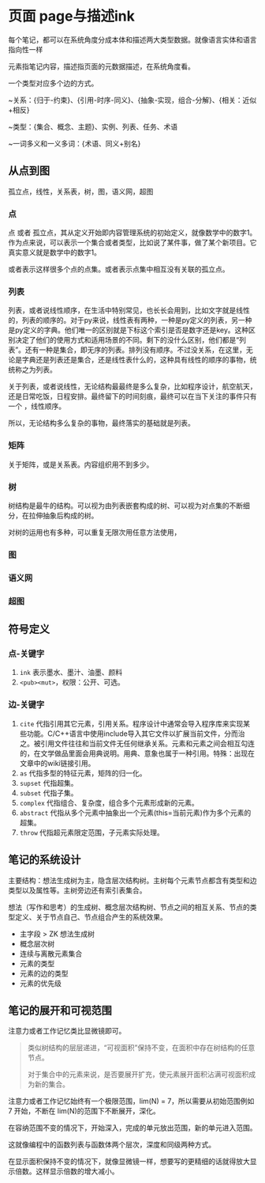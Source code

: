 # 页面 page与描述ink

每个笔记，都可以在系统角度分成本体和描述两大类型数据。就像语言实体和语言指向性一样

元素指笔记内容，描述指页面的元数据描述，在系统角度看。

一个类型对应多个边的方式。

~关系：{归于-约束}、{引用-时序-同义}、{抽象-实现，组合-分解}、{相关：近似+相反}

~类型：{集合、概念、主题}、实例、列表、任务、术语

~一词多义和一义多词：{术语、同义+别名}


## 从点到图

孤立点，线性，关系表，树，图，语义网，超图

### 点

点 或者 孤立点，其从定义开始即内容管理系统的初始定义，就像数学中的数字1。作为点来说，可以表示一个集合或者类型，比如说了某件事，做了某个新项目。它真实意义就是数学中的数字1。

或者表示这样很多个点的点集。或者表示点集中相互没有关联的孤立点。

### 列表

列表，或者说线性顺序，在生活中特别常见，也长长会用到，比如文字就是线性的，列表的顺序的。对于py来说，线性表有两种，一种是py定义的列表，另一种是py定义的字典。他们唯一的区别就是下标这个索引是否是数字还是key。这种区别决定了他们的使用方式和适用场景的不同。剩下的没什么区别，他们都是“列表”。还有一种是集合，即无序的列表。排列没有顺序。不过没关系，在这里，无论是字典还是列表还是集合，还是线性表什么的，这种具有线性的顺序的事物，统统称之为列表。

关于列表，或者说线性，无论结构最最终是多么复杂，比如程序设计，航空航天，还是日常吃饭，日程安排。最终留下的时间刻痕，最终可以在当下关注的事件只有一个 ，线性顺序。

所以，无论结构多么复杂的事物，最终落实的基础就是列表。

### 矩阵

关于矩阵，或是关系表。内容组织用不到多少。

### 树

树结构是最牛的结构。可以视为由列表嵌套构成的树、可以视为对点集的不断细分，在拉伸抽象后构成的树。

对树的运用也有多种，可以重复无限次用任意方法使用，

### 图

### 语义网

### 超图

## 符号定义


### 点-关键字

1. `ink` 表示墨水、墨汁、油墨、颜料
2. `<pub><mut>`，权限：公开、可选。


### 边-关键字

1. `cite` 代指引用其它元素，引用关系。程序设计中通常会导入程序库来实现某些功能。C/C++语言中使用include导入其它文件以扩展当前文件，分而治之。被引用文件往往和当前文件无任何继承关系。元素和元素之间会相互勾连的，在文学做品里面会用典说明。用典、意象也属于一种引用。特殊：出现在文章中的wiki链接引用。
2. `as` 代指多型的特征元素，矩阵的归一化。
3. `supset` 代指超集。
4. `subset` 代指子集。
5. `complex` 代指组合、复杂度，组合多个元素形成新的元素。
6. `abstract` 代指从多个元素中抽象出一个元素(this=当前元素)作为多个元素的超集。
7. `throw` 代指超元素限定范围，子元素实际处理。


## 笔记的系统设计

主要结构：想法生成树为主，隐含层次结构树。主树每个元素节点都含有类型和边类型以及属性等。主树旁边还有索引表集合。

想法（写作和思考）的生成树、概念层次结构树、节点之间的相互关系、节点的类型定义、关于节点自己、节点组合产生的系统效果。

- 主字段 > ZK 想法生成树
- 概念层次树
- 连续与离散元素集合
- 元素的类型
- 元素的边的类型
- 元素的优先级

## 笔记的展开和可视范围

注意力或者工作记忆类比显微镜即可。

> 类似树结构的层层递进，“可视面积”保持不变，在面积中存在树结构的任意节点。
>
> 对于集合中的元素来说，是否要展开扩充，使元素展开面积沾满可视面积成为新的集合。

注意力或者工作记忆始终有一个极限范围，lim(N) = 7，所以需要从初始范围例如 7 开始，不断在 lim(N)的范围下不断展开，深化。

在容纳范围不变的情况下，开始深入，完成的单元放出范围，新的单元进入范围。

这就像编程中的函数列表与函数体两个层次，深度和同级两种方式。

在显示面积保持不变的情况下，就像显微镜一样，想要写的更精细的话就得放大显示倍数。这样显示倍数的增大减小。